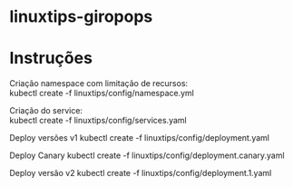 # linuxtips-giropops

# Instruções
Criação namespace com limitação de recursos:   
kubectl create -f linuxtips/config/namespace.yml  

Criação do service:   
kubectl create -f linuxtips/config/services.yaml  

Deploy versões v1
kubectl create -f linuxtips/config/deployment.yaml 

Deploy Canary 
kubectl create -f linuxtips/config/deployment.canary.yaml

Deploy versão v2
kubectl create -f linuxtips/config/deployment.1.yaml

